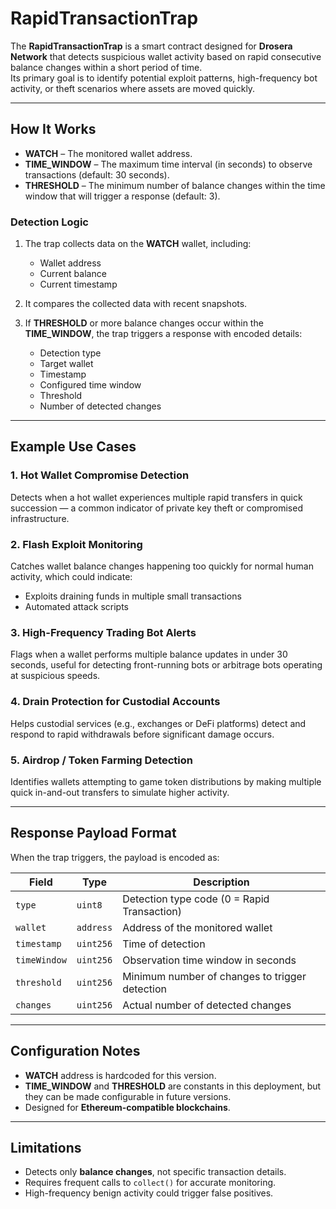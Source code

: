 # RapidTransactionTrap

The **RapidTransactionTrap** is a smart contract designed for **Drosera Network** that detects suspicious wallet activity based on rapid consecutive balance changes within a short period of time.  
Its primary goal is to identify potential exploit patterns, high-frequency bot activity, or theft scenarios where assets are moved quickly.

---

## How It Works

- **WATCH** – The monitored wallet address.
- **TIME_WINDOW** – The maximum time interval (in seconds) to observe transactions (default: 30 seconds).
- **THRESHOLD** – The minimum number of balance changes within the time window that will trigger a response (default: 3).

### Detection Logic

1. The trap collects data on the **WATCH** wallet, including:
   - Wallet address
   - Current balance
   - Current timestamp

2. It compares the collected data with recent snapshots.

3. If **THRESHOLD** or more balance changes occur within the **TIME_WINDOW**, the trap triggers a response with encoded details:
   - Detection type
   - Target wallet
   - Timestamp
   - Configured time window
   - Threshold
   - Number of detected changes

---

## Example Use Cases

### 1. **Hot Wallet Compromise Detection**
Detects when a hot wallet experiences multiple rapid transfers in quick succession — a common indicator of private key theft or compromised infrastructure.

### 2. **Flash Exploit Monitoring**
Catches wallet balance changes happening too quickly for normal human activity, which could indicate:
- Exploits draining funds in multiple small transactions
- Automated attack scripts

### 3. **High-Frequency Trading Bot Alerts**
Flags when a wallet performs multiple balance updates in under 30 seconds, useful for detecting front-running bots or arbitrage bots operating at suspicious speeds.

### 4. **Drain Protection for Custodial Accounts**
Helps custodial services (e.g., exchanges or DeFi platforms) detect and respond to rapid withdrawals before significant damage occurs.

### 5. **Airdrop / Token Farming Detection**
Identifies wallets attempting to game token distributions by making multiple quick in-and-out transfers to simulate higher activity.

---

## Response Payload Format

When the trap triggers, the payload is encoded as:

| Field        | Type    | Description                                    |
|--------------|---------|------------------------------------------------|
| `type`       | `uint8` | Detection type code (0 = Rapid Transaction)    |
| `wallet`     | `address` | Address of the monitored wallet               |
| `timestamp`  | `uint256` | Time of detection                             |
| `timeWindow` | `uint256` | Observation time window in seconds            |
| `threshold`  | `uint256` | Minimum number of changes to trigger detection|
| `changes`    | `uint256` | Actual number of detected changes              |

---

## Configuration Notes

- **WATCH** address is hardcoded for this version.
- **TIME_WINDOW** and **THRESHOLD** are constants in this deployment, but they can be made configurable in future versions.
- Designed for **Ethereum-compatible blockchains**.

---

## Limitations

- Detects only **balance changes**, not specific transaction details.
- Requires frequent calls to `collect()` for accurate monitoring.
- High-frequency benign activity could trigger false positives.
